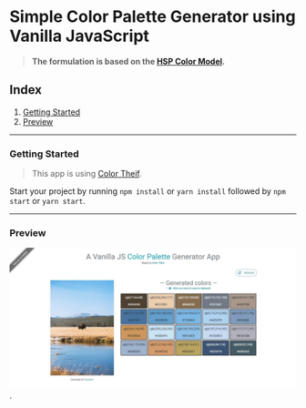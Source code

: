 # Simple Color Palette Generator using Vanilla JavaScript

> **The formulation is based on the [HSP Color Model](http://alienryderflex.com/hsp.html).**

## Index

1. [Getting Started](#how-to-start)
2. [Preview](#preview)

---

### Getting Started

> This app is using [Color Theif](//lokeshdhakar.com/projects/color-thief/).

Start your project by running `npm install` or `yarn install` followed by `npm start` or `yarn start`.

---

### Preview

![Preview](public/images/preview.jpg).

